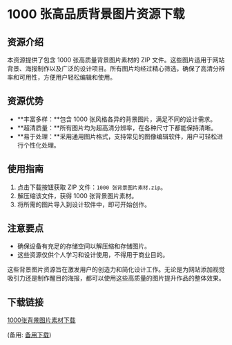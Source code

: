 # 1000 张高品质背景图片资源下载

## 资源介绍

本资源提供了包含 1000 张高质量背景图片素材的 ZIP 文件。这些图片适用于网站背景、海报制作以及广泛的设计项目。所有图片均经过精心筛选，确保了高清分辨率和可用性，方便用户轻松编辑和使用。

## 资源优势

- **丰富多样：**包含 1000 张风格各异的背景图片，满足不同的设计需求。
- **超清质量：**所有图片均为超高清分辨率，在各种尺寸下都能保持清晰。
- **易于处理：**采用通用图片格式，支持常见的图像编辑软件，用户可轻松进行个性化处理。

## 使用指南

1. 点击下载按钮获取 ZIP 文件：`1000 张背景图片素材.zip`。
2. 解压缩该文件，获得 1000 张背景图片素材。
3. 将所需的图片导入到设计软件中，即可开始创作。

## 注意要点

- 确保设备有充足的存储空间以解压缩和存储图片。
- 这些资源仅供个人学习和设计使用，不得用于商业目的。

这些背景图片资源旨在激发用户的创造力和简化设计工作。无论是为网站添加视觉吸引力还是制作醒目的海报，都可以使用这些高质量的图片提升作品的整体效果。

## 下载链接
[1000张背景图片素材下载](https://pan.quark.cn/s/3aaa959ea8c0) 

(备用: [备用下载](https://pan.baidu.com/s/1HMO5Yx6ZxAxaRvfppcYbPg?pwd=1234))
